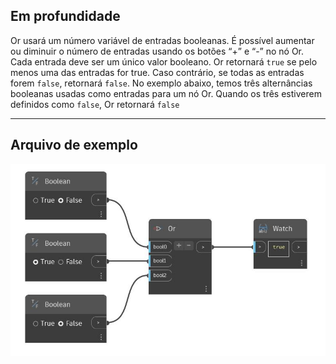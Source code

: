 ## Em profundidade
Or usará um número variável de entradas booleanas. É possível aumentar ou diminuir o número de entradas usando os botões “+” e “-” no nó Or. Cada entrada deve ser um único valor booleano. Or retornará `true` se pelo menos uma das entradas for true. Caso contrário, se todas as entradas forem `false`, retornará `false`. No exemplo abaixo, temos três alternâncias booleanas usadas como entradas para um nó Or. Quando os três estiverem definidos como `false`, Or retornará `false`
___
## Arquivo de exemplo

![Or](./CoreNodeModels.Logic.Or_img.jpg)


